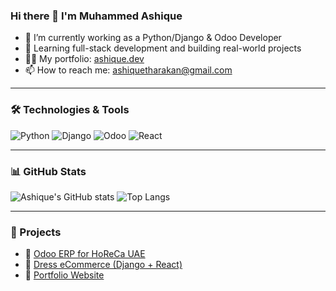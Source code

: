 ### Hi there 👋 I'm Muhammed Ashique

- 🔭 I’m currently working as a Python/Django & Odoo Developer
- 🌱 Learning full-stack development and building real-world projects
- 👨‍💻 My portfolio: [ashique.dev](https://muhammedashique-portfolio.vercel.app/)
- 📫 How to reach me: ashiquetharakan@gmail.com

---

### 🛠️ Technologies & Tools
![Python](https://img.shields.io/badge/-Python-333333?style=flat&logo=python)
![Django](https://img.shields.io/badge/-Django-092E20?style=flat&logo=django)
![Odoo](https://img.shields.io/badge/-Odoo-714B67?style=flat&logo=odoo)
![React](https://img.shields.io/badge/-React-61DAFB?style=flat&logo=react)

---

### 📊 GitHub Stats
![Ashique's GitHub stats](https://github-readme-stats.vercel.app/api?username=ashiquetharakan&show_icons=true&theme=transparent)
![Top Langs](https://github-readme-stats.vercel.app/api/top-langs/?username=ashiquetharakan&layout=compact)

---

### 📂 Projects
- 💼 [Odoo ERP for HoReCa UAE](https://github.com/ashiquetharakan/odoo-horeca)
- 🛒 [Dress eCommerce (Django + React)](https://github.com/ashiquetharakan/dress-ecommerce)
- 📄 [Portfolio Website](https://github.com/ashiquetharakan/portfolio)
